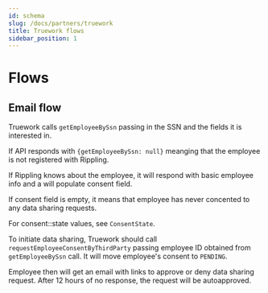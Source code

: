 ```yaml
---
id: schema
slug: /docs/partners/truework
title: Truework flows
sidebar_position: 1
---
```


# Flows

## Email flow

Truework calls `getEmployeeBySsn` passing in the SSN and the fields it is interested in.


If API responds with `{getEmployeeBySsn: null}` meanging that the employee is not registered with Rippling.

If Rippling knows about the employee, it will respond with basic employee info and a will populate consent field.

If consent field is empty, it means that employee has never concented to any data sharing requests.

For consent::state values, see `ConsentState`.

To initiate data sharing, Truework should call `requestEmployeeConsentByThirdParty` passing employee ID obtained from `getEmployeeBySsn` call. It will move employee's consent to `PENDING`.

Employee then will get an email with links to approve or deny data sharing request. After 12 hours of no response, the request will be autoapproved.

